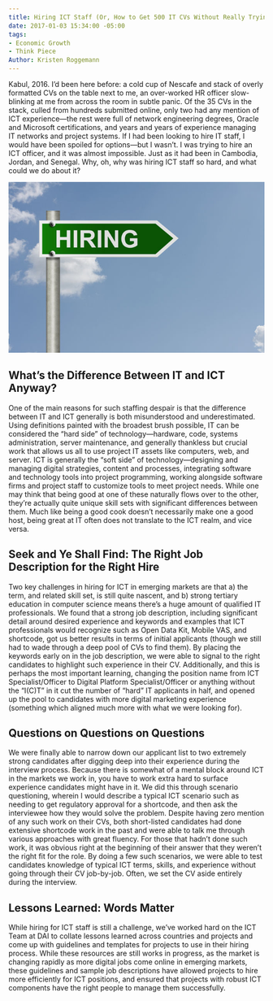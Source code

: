 ```yaml
---
title: Hiring ICT Staff (Or, How to Get 500 IT CVs Without Really Trying)
date: 2017-01-03 15:34:00 -05:00
tags:
- Economic Growth
- Think Piece
Author: Kristen Roggemann
---
```


Kabul, 2016. I’d been here before: a cold cup of Nescafe and stack of overly formatted CVs on the table next to me, an over-worked HR officer slow-blinking at me from across the room in subtle panic. Of the 35 CVs in the stack, culled from hundreds submitted online, only two had any mention of ICT experience—the rest were full of network engineering degrees, Oracle and Microsoft certifications, and years and years of experience managing IT networks and project systems. If I had been looking to hire IT staff, I would have been spoiled for options—but I wasn’t. I was trying to hire an ICT officer, and it was almost impossible. Just as it had been in Cambodia,  Jordan, and Senegal. Why, oh, why was hiring ICT staff so hard, and what could we do about it?

<!--more-->

![hiring.sign.jpg](/uploads/hiring.sign.jpg)

## What’s the Difference Between IT and ICT Anyway?

One of the main reasons for such staffing despair is that the difference between IT and ICT generally is both misunderstood and underestimated. Using definitions painted with the broadest brush possible, IT can be considered the “hard side” of technology—hardware,  code, systems administration, server maintenance, and generally thankless but crucial work that allows us all to use project IT assets like computers, web, and server. ICT is generally the “soft side” of technology—designing and managing digital strategies, content and processes, integrating software and technology tools into project programming, working alongside software firms and project staff to customize tools to meet project needs. While one may think that being good at one of these naturally flows over to the other, they’re actually quite unique skill sets with significant differences between them. Much like being a good cook doesn’t necessarily make one a good host, being great at IT often does not translate to the ICT realm, and vice versa.

## Seek and Ye Shall Find: The Right Job Description for the Right Hire

Two key challenges in hiring for ICT in emerging markets are that a) the term, and related skill set, is still quite nascent, and b) strong tertiary education in computer science means there’s a huge amount of qualified IT professionals. We found that a strong job description, including significant detail around desired experience and keywords and examples that ICT professionals would recognize such as Open Data Kit, Mobile VAS, and shortcode, got us better results in terms of initial applicants (though we still had to wade through a deep pool of CVs to find them). By placing the keywords early on in the job description, we were able to signal to the right candidates to highlight such experience in their CV. Additionally, and this is perhaps the most important learning, changing the position name from ICT Specialist/Officer to Digital Platform Specialist/Officer or anything without the “I(C)T” in it cut the number of “hard” IT applicants in half, and opened up the pool to candidates with more digital marketing experience (something which aligned much more with what we were looking for).

## Questions on Questions on Questions

We were finally able to narrow down our applicant list to two extremely strong candidates after digging deep into their experience during the interview process. Because there is somewhat of a mental block around ICT in the markets we work in, you have to work extra hard to surface experience candidates might have in it. We did this through scenario questioning, wherein I would describe a typical ICT scenario such as needing to get regulatory approval for a shortcode, and then ask the interviewee how they would solve the problem. Despite having zero mention of any such work on their CVs, both short-listed candidates had done extensive shortcode work in the past and were able to talk me through various approaches with great fluency. For those that hadn’t done such work, it was obvious right at the beginning of their answer that they weren’t the right fit for the role. By doing a few such scenarios, we were able to test candidates knowledge of typical ICT terms, skills, and experience without going through their CV job-by-job. Often, we set the CV aside entirely during the interview.

## Lessons Learned: Words Matter

While hiring for ICT staff is still a challenge, we’ve worked hard on the ICT Team at DAI to collate lessons learned across countries and projects and come up with guidelines and templates for projects to use in their hiring process. While these resources are still works in progress, as the market is changing rapidly as more digital jobs come online in emerging markets, these guidelines and sample job descriptions have allowed projects to hire more efficiently for ICT positions, and ensured that projects with robust ICT components have the right people to manage them successfully.